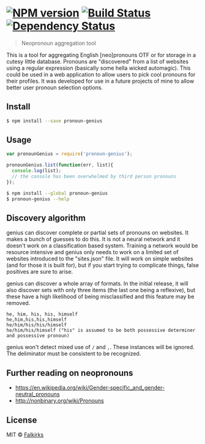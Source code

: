 #  [![NPM version][npm-image]][npm-url] [![Build Status][travis-image]][travis-url] [![Dependency Status][daviddm-image]][daviddm-url]

> Neopronoun aggregation tool

This is a tool for aggregating English \[neo\]pronouns OTF or for storage in a cutesy little database. Pronouns are "discovered" from a list of websites using a regular expression (basically some hella wicked automagic). This could be used in a web application to allow users to pick cool pronouns for their profiles. It was developed for use in a future projects of mine to allow better user pronoun selection options.

## Install

```sh
$ npm install --save pronoun-genius
```


## Usage

```js
var pronounGenius = require('pronoun-genius');

pronounGenius.list(function(err, list){
  console.log(list);
  // the console has been overwhelmed by third person pronouns
});
```

```sh
$ npm install --global pronoun-genius
$ pronoun-genius --help
```

## Discovery algorithm 
genius can discover complete or partial sets of pronouns on websites. It makes a bunch of guesses to do this. It is not a neural network and it doesn't work on a classification based system. Training a network would be resource intensive and genius only needs to work on a limited set of websites introduced to the "sites.json" file. It will work on simple websites (and for those it is built for), but if you start trying to complicate things, false positives are sure to arise.
 
genius can discover a whole array of formats. In the initial release, it will also discover sets with only three items (the last one being a reflexive), but these have a high likelihood of being misclassified and this feature may be removed.
```
he, him, his, his, himself
he,him,his,his,himself
he/him/his/his/himself
he/him/his/himself ("his" is assumed to be both possessive determiner and possessive pronoun)
```

genius won't detect mixed use of `/` and `,`. These instances will be ignored. The deliminator must be consistent to be recognized. 

## Further reading on neopronouns
* https://en.wikipedia.org/wiki/Gender-specific_and_gender-neutral_pronouns
* http://nonbinary.org/wiki/Pronouns

## License

MIT © [Falkirks](http://falkirks.com)


[npm-image]: https://badge.fury.io/js/pronoun-genius.svg
[npm-url]: https://npmjs.org/package/pronoun-genius
[travis-image]: https://travis-ci.org/Falkirks/pronoun-genius.svg?branch=master
[travis-url]: https://travis-ci.org/Falkirks/pronoun-genius
[daviddm-image]: https://david-dm.org/Falkirks/pronoun-genius.svg?theme=shields.io
[daviddm-url]: https://david-dm.org/Falkirks/pronoun-genius
